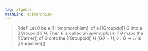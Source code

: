 ```yaml
---
tag: algebra
mathLink: epimorphism
---
```

>[!def]
Let $\theta$ be a [[Homomorphism]] of a [[Groupoid]] $G$ into a [[Groupoid]] $H$. Then $\theta$ is called an *epimorphism* if $\theta$ maps the [[Carrier]] of $G$ onto the [[Groupoid]] $H$ ($G \theta=H$, $\theta:G \rightarrow H$ is [[Surjective]]).
